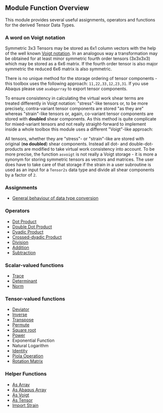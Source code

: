 ## Module Function Overview

This module provides several useful assignments, operators and functions for the derived Tensor Data Types.

### A word on Voigt notation
Symmetric 3x3 Tensors may be stored as 6x1 column vectors with the help of the well known [Voigt notation](https://en.wikipedia.org/wiki/Voigt_notation). In an analogous way a transformation may be obtained for at least minor symmetric fourth order tensors (3x3x3x3) which may be stored as a 6x6 matrix. If the fourth order tensor is also major symmetric the reduced 6x6 matrix is also symmetric.

There is no unique method for the storage ordering of tensor components - this toolbox uses the following approach:
`11,22,33,12,23,31`. If you use Abaqus please use `asabqarray` to export tensor components.

To ensure consistency in calculating the virtual work shear terms are treated differently in Voigt notation: "stress"-like tensors or, to be more precisely, contra-variant tensor components are stored "as they are" whereas "strain"-like tensors or, again, co-variant tensor components are stored with **doubled** shear components. As this method is quite complicate for mixed-variant tensors and not really straight-forward to implement inside a whole toolbox this module uses a different "Voigt"-like approach:

All tensors, whether they are "stress"- or "strain"-like are stored with original (**no doubled**) shear components. Instead all dot- and double-dot-products are modified to take virtual work consistency into account. To be more precise, the function `asvoigt` is not really a Voigt storage - it is more a synonym for storing symmetric tensors as vectors and matrices. The user does have to take care of that storage if the strain in a user subroutine is used as an input for a `Tensor2s` data type and divide all shear components by a factor of `2`.

### Assignments
- [General behaviour of data type conversion](assignments/ass_overview.md)

### Operators
- [Dot Product](operators/operators_overview.md)
- [Double Dot Product](operators/operators_overview.md)
- [Dyadic Product](operators/operators_overview.md)
- [Crossed-dyadic Product](operators/operators_overview.md)
- [Division](operators/operators_overview.md)
- [Addition](operators/operators_overview.md)
- [Subtraction](operators/operators_overview.md)

### Scalar-valued functions
- [Trace](functions/trace.md)
- [Determinant](functions/determinant.md)
- [Norm](functions/norm.md)

### Tensor-valued functions
- [Deviator](functions/deviator.md)
- [Inverse](functions/inverse.md)
- [Transpose](functions/transpose.md)
- [Permute](functions/permute.md)
- [Square root](functions/squareroot.md)
- [Power](functions/power.md)
- Exponential Function
- Natural Logarithm
- [Identity](functions/identity.md)
- [Piola Operation](functions/piola.md)
- [Rotation Matrix](functions/rotation.md)

### Helper Functions
- [As Array](functions/asarray.md)
- [As Abaqus Array](functions/asabqarray.md)
- [As Voigt](functions/asvoigt.md)
- [As Tensor](functions/astensor.md)
- [Import Strain](functions/voigtstrain.md)
